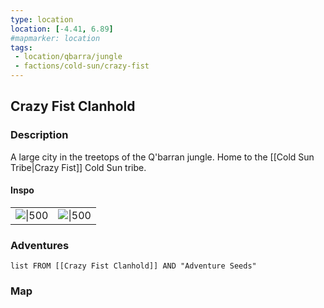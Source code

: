```yaml
---
type: location
location: [-4.41, 6.89]
#mapmarker: location
tags:
 - location/qbarra/jungle
 - factions/cold-sun/crazy-fist
---
```


## Crazy Fist Clanhold
### Description
A large city in the treetops of the Q'barran jungle. Home to the [[Cold Sun Tribe|Crazy Fist]] Cold Sun tribe.

#### Inspo
|                                                                                   |                                                                                                                 |
| --------------------------------------------------------------------------------- | --------------------------------------------------------------------------------------------------------------- |
| ![\|500](https://img3.goodfon.com/wallpaper/nbig/9/d2/fantasy-rendering-girl-city.jpg) | ![\|500](https://www.wallpaperup.com/uploads/wallpapers/2019/12/12/1359276/22b661be42f256ccecae4dddd85783af-700.jpg) |




### Adventures
```dataview
list FROM [[Crazy Fist Clanhold]] AND "Adventure Seeds"
```

### Map